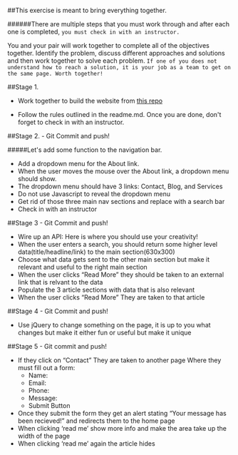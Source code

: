 ##This exercise is meant to bring everything together. 

######There are multiple steps that you must work through and after each one is completed, `you must check in with an instructor.`  

You and your pair will work together to complete all of the objectives together.  Identify the problem, discuss different approaches and solutions and then work together to solve each problem.  `If one of you does not understand how to reach a solution, it is your job as a team to get on the same page. Worth together!` 

##Stage 1.

* Work together to build the website from
[this repo](https://github.com/gSchool/website-homework) 

* Follow the rules outlined in the readme.md. Once you are done, don't forget to check in with an instructor.

##Stage 2. - Git Commit and push!

#####Let's add some function to the navigation bar.

* Add a dropdown menu for the About link.
* When the user moves the mouse over the About link, a dropdown menu should show.
* The dropdown menu should have 3 links: Contact, Blog, and Services
* Do not use Javascript to reveal the dropdown menu
* Get rid of those three main nav sections and replace with a search bar
* Check in with an instructor

##Stage 3 - Git Commit and push!

* Wire up an API: Here is where you should use your creativity!
* When the user enters a search, you should return some higher level data(title/headline/link) to the main section(630x300) 
* Choose what data gets sent to the other main section but make it relevant and useful to the right main section
* When the user clicks “Read More” they should be taken to an external link that is relvant to the data
* Populate the 3 article sections with data that is also relevant  
* When the user clicks “Read More” They are taken to that article

##Stage 4 - Git Commit and push!

* Use jQuery to change something on the page, it is up to you what changes but make it either fun or useful but make it unique

##Stage 5 - Git commit and push!

* If they click on “Contact” They are taken to another page Where they must fill out a form:
	* Name: 
	* Email: 
	* Phone: 
	* Message: 
	* Submit Button
* Once they submit the form they get an alert stating “Your message has been recieved!” and redirects them to the home page
* When clicking ‘read me’ show more info and make the area take up the width of the page
* When clicking ‘read me’ again the article hides


